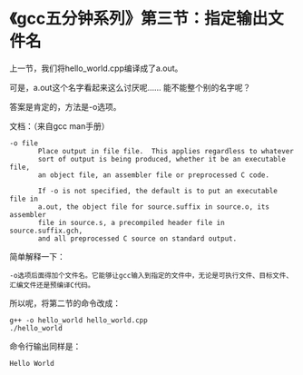 # 《gcc五分钟系列》第三节：指定输出文件名

上一节，我们将hello_world.cpp编译成了a.out。

可是，a.out这个名字看起来这么讨厌呢……
能不能整个别的名字呢？

答案是肯定的，方法是-o选项。

文档：（来自gcc man手册）

	-o file
           Place output in file file.  This applies regardless to whatever
           sort of output is being produced, whether it be an executable file,
           an object file, an assembler file or preprocessed C code.

           If -o is not specified, the default is to put an executable file in
           a.out, the object file for source.suffix in source.o, its assembler
           file in source.s, a precompiled header file in source.suffix.gch,
           and all preprocessed C source on standard output.

简单解释一下：

	-o选项后面得加个文件名。它能够让gcc输入到指定的文件中，无论是可执行文件、目标文件、汇编文件还是预编译C代码。

所以呢，将第二节的命令改成：

	g++ -o hello_world hello_world.cpp
	./hello_world

命令行输出同样是：

	Hello World
